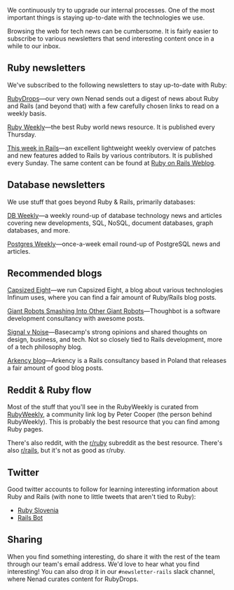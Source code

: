 We continuously try to upgrade our internal processes. One of the most important things is staying up-to-date with the technologies we use.

Browsing the web for tech news can be cumbersome. It is fairly easier to subscribe to various newsletters that send interesting content once in a while to our inbox.

## Ruby newsletters

We've subscribed to the following newsletters to stay up-to-date with Ruby:

[RubyDrops](https://rubydrops.ongoodbits.com/)—our very own Nenad sends out a digest of news about Ruby and Rails (and beyond that) with a few carefully chosen links to read on a weekly basis.

[Ruby Weekly](http://rubyweekly.com/)—the best Ruby world news resource. It is published every Thursday.

[This week in Rails](https://rails-weekly.ongoodbits.com/)—an excellent lightweight weekly overview of patches and new features added to Rails by various contributors. It is published every Sunday. The same content can be found at [Ruby on Rails Weblog](http://weblog.rubyonrails.org/).

## Database newsletters

We use stuff that goes beyond Ruby & Rails, primarily databases:

[DB Weekly](http://dbweekly.com/)—a weekly round-up of database technology news and articles covering new developments, SQL, NoSQL, document databases, graph databases, and more.

[Postgres Weekly](http://postgresweekly.com/)—once-a-week email round-up of PostgreSQL news and articles.

## Recommended blogs

[Capsized Eight](https://infinum.co/the-capsized-eight/tags/ruby)—we run Capsized Eight, a blog about various technologies Infinum uses, where you can find a fair amount of Ruby/Rails blog posts.

[Giant Robots Smashing Into Other Giant Robots](https://robots.thoughtbot.com/)—Thoughbot is a software development consultancy with awesome posts.

[Signal v Noise](https://m.signalvnoise.com/)—Basecamp's strong opinions and shared thoughts on design, business, and tech. Not so closely tied to Rails development, more of a tech philosophy blog.

[Arkency blog](http://blog.arkency.com/)—Arkency is a Rails consultancy based in Poland that releases a fair amount of good blog posts.

## Reddit & Ruby flow

Most of the stuff that you'll see in the RubyWeekly is curated from [RubyWeekly](http://www.rubyflow.com/), a community link log by Peter Cooper (the person behind RubyWeekly). This is probably the best resource that you can find among Ruby pages.

There's also reddit, with the [r/ruby](http://reddit.com/r/ruby) subreddit as the best resource. There's also [r/rails](http://reddit.com/r/rails), but it's not as good as r/ruby.


## Twitter

Good twitter accounts to follow for learning interesting information about Ruby and Rails (with none to little tweets that aren't tied to Ruby):

* [Ruby Slovenia](https://twitter.com/RubySlovenia)
* [Rails Bot](https://twitter.com/rails_bot)

## Sharing

When you find something interesting, do share it with the rest of the team through our team's email address. We'd love to hear what you find interesting! You can also drop it in our `#newsletter-rails` slack channel, where Nenad curates content for RubyDrops.
